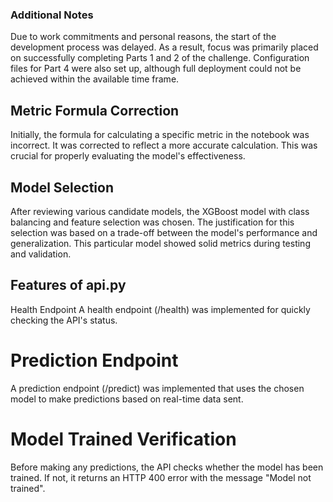 ### Additional Notes

Due to work commitments and personal reasons, the start of the development process was delayed. As a result, focus was primarily placed on successfully completing Parts 1 and 2 of the challenge. Configuration files for Part 4 were also set up, although full deployment could not be achieved within the available time frame.

## Metric Formula Correction

Initially, the formula for calculating a specific metric in the notebook was incorrect. It was corrected to reflect a more accurate calculation. This was crucial for properly evaluating the model's effectiveness.

## Model Selection

After reviewing various candidate models, the XGBoost model with class balancing and feature selection was chosen. The justification for this selection was based on a trade-off between the model's performance and generalization. This particular model showed solid metrics during testing and validation.

## Features of api.py

Health Endpoint
A health endpoint (/health) was implemented for quickly checking the API's status.

# Prediction Endpoint

A prediction endpoint (/predict) was implemented that uses the chosen model to make predictions based on real-time data sent.

# Model Trained Verification

Before making any predictions, the API checks whether the model has been trained. If not, it returns an HTTP 400 error with the message "Model not trained".